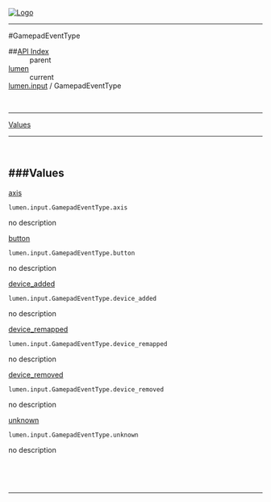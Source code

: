 
[![Logo](../../../images/logo.png)](../../../index.html)

---

#GamepadEventType


##[API Index](../../../api/index.html#lumen.input)   
&emsp;&emsp;&emsp;parent    
[lumen](../)     
&emsp;&emsp;&emsp;current    
[lumen.input](./) / GamepadEventType

<br/>

---


[Values](#Values)   


---

&nbsp;   

<a class="lift" name="Values" ></a>
###Values   
---
<a class="lift" name="axis" href="#axis">axis</a>



`lumen.input.GamepadEventType.axis`

<span class="small_desc_flat"> no description </span>   

<a class="lift" name="button" href="#button">button</a>



`lumen.input.GamepadEventType.button`

<span class="small_desc_flat"> no description </span>   

<a class="lift" name="device_added" href="#device_added">device_added</a>



`lumen.input.GamepadEventType.device_added`

<span class="small_desc_flat"> no description </span>   

<a class="lift" name="device_remapped" href="#device_remapped">device_remapped</a>



`lumen.input.GamepadEventType.device_remapped`

<span class="small_desc_flat"> no description </span>   

<a class="lift" name="device_removed" href="#device_removed">device_removed</a>



`lumen.input.GamepadEventType.device_removed`

<span class="small_desc_flat"> no description </span>   

<a class="lift" name="unknown" href="#unknown">unknown</a>



`lumen.input.GamepadEventType.unknown`

<span class="small_desc_flat"> no description </span>   

&nbsp;   



&nbsp;
&nbsp;
&nbsp;

---  


&nbsp;   
&nbsp;   
